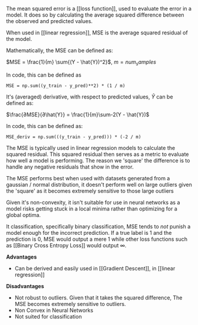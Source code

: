 The mean squared error is a [[loss function]], used to evaluate the error in a model. It does so by calculating the average squared difference between the observed and predicted values.

When used in [[linear regression]], MSE is the average squared residual of the model.

Mathematically, the MSE can be defined as:

$MSE = \frac{1}{m} \sum{(Y - \hat{Y})^2}$, $m = num_samples$

In code, this can be defined as

```
MSE = np.sum((y_train - y_pred)**2) * (1 / m)
```

It's (averaged) derivative, with respect to predicted values, $\hat{Y}$ can be defined as:

$\frac{∂MSE}{∂\hat{Y}} = \frac{1}{m}\sum-2(Y - \hat{Y})$

In code, this can be defined as:

```
MSE_deriv = np.sum(((y_train - y_pred))) * (-2 / m)
```

The MSE is typically used in linear regression models to calculate the squared residual. This squared residual then serves as a metric to evaluate how well a model is performing. The reason we 'square' the difference is to handle any negative residuals that show in the error.

The MSE performs best when used with datasets generated from a gaussian / normal distribution, it doesn't perform well on large outliers given the 'square' as it becomes extremely sensitive to those large outliers

Given it's non-convexity, it isn't suitable for use in neural networks as a model risks getting stuck in a local minima rather than optimizing for a global optima. 

It classification, specifically binary classification, MSE tends to *not* punish a model enough for the incorrect prediction. If a true label is $1$ and the prediction is $0$, MSE would output a mere $1$ while other loss functions such as [[Binary Cross Entropy Loss]] would output $\infty$.

**Advantages**
- Can be derived and easily used in [[Gradient Descent]], in [[linear regression]]

**Disadvantages**
- Not robust to outliers. Given that it takes the squared difference, The MSE becomes extremely sensitive to outliers.
- Non Convex in Neural Networks
- Not suited for classification